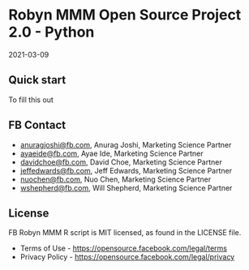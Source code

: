 # Robyn MMM Open Source Project 2.0 - Python

2021-03-09

## Quick start

To fill this out


## FB Contact

* anuragjoshi@fb.com, Anurag Joshi, Marketing Science Partner
* ayaeide@fb.com, Ayae Ide, Marketing Science Partner
* davidchoe@fb.com, David Choe, Marketing Science Partner
* jeffedwards@fb.com, Jeff Edwards, Marketing Science Partner
* nuochen@fb.com, Nuo Chen, Marketing Science Partner
* wshepherd@fb.com, Will Shepherd, Marketing Science Partner


## License

FB Robyn MMM R script is MIT licensed, as found in the LICENSE file.

- Terms of Use - https://opensource.facebook.com/legal/terms 
- Privacy Policy - https://opensource.facebook.com/legal/privacy
